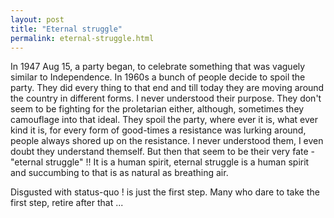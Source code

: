 ```yaml
---
layout: post
title: "Eternal struggle"
permalink: eternal-struggle.html
---
```


In 1947 Aug 15, a party began, to celebrate something that was vaguely similar
to Independence. In 1960s a bunch of people decide to spoil the party. They did
every thing to that end and till today they are moving around the country in
different forms. I never understood their purpose. They don't seem to be
fighting for the proletarian either, although, sometimes they camouflage into
that ideal. They spoil the party, where ever it is, what ever kind it is, for
every form of good-times a resistance was lurking around, people always shored
up on the resistance. I never understood them, I even doubt they understand
themself.  But then that seem to be their very fate - "eternal struggle" !! It
is a human spirit, eternal struggle is a human spirit and succumbing to that
is as natural as breathing air.

Disgusted with status-quo ! is just the first step. Many who dare to take
the first step, retire after that ...
